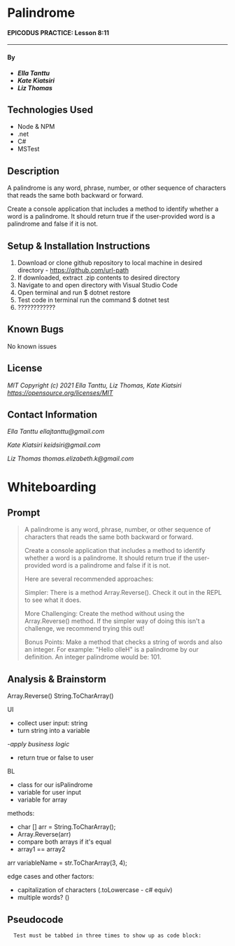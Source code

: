 # Palindrome

#### EPICODUS PRACTICE: Lesson 8:11
---
#### By
* _**Ella Tanttu**_
* _**Kate Kiatsiri**_
* _**Liz Thomas**_

## Technologies Used

- Node & NPM
- .net
- C#
- MSTest

## Description

A palindrome is any word, phrase, number, or other sequence of characters that reads the same both backward or forward.

Create a console application that includes a method to identify whether a word is a palindrome. It should return true if the user-provided word is a palindrome and false if it is not.

## Setup & Installation Instructions

1. Download or clone github repository to local machine in desired directory - https://github.com/url-path
2. If downloaded, extract .zip contents to desired directory
3. Navigate to and open directory with Visual Studio Code
4. Open terminal and run $ dotnet restore 
5. Test code in terminal run the command $ dotnet test
6. ????????????

## Known Bugs

No known issues

## License

_MIT Copyright (c) 2021 Ella Tanttu, Liz Thomas, Kate Kiatsiri_
_https://opensource.org/licenses/MIT_

## Contact Information

_Ella Tanttu ellajtanttu@gmail.com_

_Kate Kiatsiri keidsiri@gmail.com_

_Liz Thomas thomas.elizabeth.k@gmail.com_

# Whiteboarding

## Prompt
> A palindrome is any word, phrase, number, or other sequence of characters that reads the same both backward or forward.
>
> Create a console application that includes a method to identify whether a word is a palindrome. It should return true if the user-provided word is a palindrome and false if it is not.
>
> Here are several recommended approaches:
>
> Simpler: There is a method Array.Reverse(). Check it out in the REPL to see what it does.
>
> More Challenging: Create the method without using the Array.Reverse() method. If the simpler way of doing this isn't a challenge, we recommend trying this out!
>
> Bonus Points: Make a method that checks a string of words and also an integer. For example: "Hello olleH" is a palindrome by our definition. An integer palindrome would be: 101.

## Analysis & Brainstorm

Array.Reverse()
String.ToCharArray()

<!-- Check to see if it's an odd or even length string
sdhjgjhds -->

UI
- collect user input: string
- turn string into a variable

-*apply business logic*

- return true or false to user

BL
- class for our isPalindrome
- variable for user input
- variable for array

methods:
- char [] arr = String.ToCharArray();
- Array.Reverse(arr) 
- compare both arrays if it's equal 
- array1 == array2 

arr variableName = str.ToCharArray(3, 4);

edge cases and other factors:
- capitalization of characters (.toLowercase - c# equiv)
- multiple words? ()


## Pseudocode
      Test must be tabbed in three times to show up as code block: